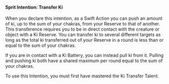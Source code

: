 #### Sprit Intention: Transfer Ki

When you declare this intention, as a Swift Action you can push an amount of ki, up to the sum of your chakras, from your Reserve to that of another. This transference requires you to be in direct contact with the creature or object with a Ki Reserve. You can transfer ki to several different targets as long as the total ki transferred out of your Reserve in a round is less than or equal to the sum of your chakras.

If you are in contact with a Ki Battery, you can instead pull ki from it. Pulling and pushing ki both have a shared maximum per round equal to the sum of your chakras.

To use this Intention, you must first have mastered the Ki Transfer Talent.